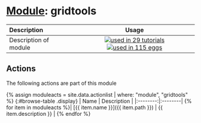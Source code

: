 # [Module](../manual.md): gridtools

| Description    | Usage |
|:--------|:--------:|
| Description of module | [![used in 29 tutorials](https://img.shields.io/badge/tutorials-29-green.svg)](https://www.plumed-tutorials.org/browse.html?search=gridtools)[![used in 115 eggs](https://img.shields.io/badge/nest-115-green.svg)](https://www.plumed-nest.org/browse.html?search=gridtools)|

## Actions 

The following actions are part of this module

{% assign moduleacts = site.data.actionlist | where: "module", "gridtools" %}
{:#browse-table .display}
| Name | Description |
|:--------:|:--------|
{% for item in moduleacts %}| [{{ item.name }}]({{ item.path }}) | {{ item.description }} |
{% endfor %}
<script>
$(document).ready(function() {
var table = $('#browse-table').DataTable({
  "dom": '<"search"f><"top"il>rt<"bottom"Bp><"clear">',
  language: { search: '', searchPlaceholder: "Search project..." },
  buttons: [
        'copy', 'excel', 'pdf'
  ],
  "order": [[ 0, "desc" ]]
  });
$('#browse-table-searchbar').keyup(function () {
  table.search( this.value ).draw();
  });
  hu = window.location.search.substring(1);
  searchfor = hu.split("=");
  if( searchfor[0]=="search" ) {
      table.search( searchfor[1] ).draw();
  }
});
</script>
